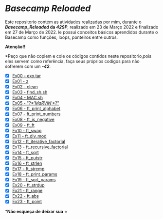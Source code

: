# _Basecamp Reloaded_

Este repositorio contém as atividades realizadas por mim, durante o **_Basecamp_Reloaded_ da _42SP_**, realizado em 23 de Março 2022 e finalizado em 27 de Março de 2022. le possui conceitos básicos aprendidos durante o Basecamp como funções, loops, ponteiros entre outros.

**Atenção!!**

*Peço que não copiem e cole os códigos contidos neste repositorio,pois eles servem como referência, faça seus próprios codigos para não sofrerem com um **_-42_**.

* [x] [Ex00 - exo.tar](https://github.com/luciana-pereira/basecamp-reloaded/tree/master/ex00)
* [x] [Ex01 - z](https://github.com/luciana-pereira/basecamp-reloaded/tree/master/ex01)
* [x] [Ex02 - clean](https://github.com/luciana-pereira/basecamp-reloaded/tree/master/ex02)
* [x] [Ex03 - find_sh.sh](https://github.com/luciana-pereira/basecamp-reloaded/tree/master/ex03)
* [x] [Ex04 - MAC.sh](https://github.com/luciana-pereira/basecamp-reloaded/tree/master/ex04)
* [x] [Ex05 - "\?$*’MaRViN’*$?\"](https://github.com/luciana-pereira/basecamp-reloaded/tree/master/ex05)
* [x] [Ex06 - ft_print_alphabet](https://github.com/luciana-pereira/basecamp-reloaded/tree/master/ex06)
* [x] [Ex07 - ft_print_numbers](https://github.com/luciana-pereira/basecamp-reloaded/tree/master/ex07)
* [x] [Ex08 - ft_is_negative](https://github.com/luciana-pereira/basecamp-reloaded/tree/master/ex08)
* [x] [Ex09 - ft_ft](https://github.com/luciana-pereira/basecamp-reloaded/tree/master/ex09)
* [x] [Ex10 - ft_swap](https://github.com/luciana-pereira/basecamp-reloaded/tree/master/ex10)
* [x] [Ex11 - ft_div_mod](https://github.com/luciana-pereira/basecamp-reloaded/tree/master/ex11)
* [x] [Ex12 - ft_iterative_factorial](https://github.com/luciana-pereira/basecamp-reloaded/tree/master/ex12)
* [x] [Ex13 - ft_recursive_factorial](https://github.com/luciana-pereira/basecamp-reloaded/tree/master/ex13)
* [x] [Ex14 - ft_sqrt](https://github.com/luciana-pereira/basecamp-reloaded/tree/master/ex14)
* [x] [Ex15 - ft_putstr](https://github.com/luciana-pereira/basecamp-reloaded/tree/master/ex15)
* [x] [Ex16 - ft_strlen](https://github.com/luciana-pereira/basecamp-reloaded/tree/master/ex16)
* [x] [Ex17 - ft_strcmp](https://github.com/luciana-pereira/basecamp-reloaded/tree/master/ex17)
* [x] [Ex18 - ft_print_params](https://github.com/luciana-pereira/basecamp-reloaded/tree/master/ex18)
* [x] [Ex19 - ft_sort_params](https://github.com/luciana-pereira/basecamp-reloaded/tree/master/ex19)
* [x] [Ex20 - ft_strdup](https://github.com/luciana-pereira/basecamp-reloaded/tree/master/ex20)
* [x] [Ex21 - ft_range](https://github.com/luciana-pereira/basecamp-reloaded/tree/master/ex21)
* [x] [Ex22 - ft_abs](https://github.com/luciana-pereira/basecamp-reloaded/tree/master/ex22)
* [x] [Ex23 - ft_point](https://github.com/luciana-pereira/basecamp-reloaded/tree/master/ex23)

***Não esqueça de deixar sua** ⭐
